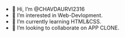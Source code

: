 
- 👋 Hi, I’m @CHAVDAURVI2316
- 👀 I’m interested in Web-Devlopment.
- 🌱 I’m currently learning HTML&CSS.
- 💞️ I’m looking to collaborate on APP CLONE.
<!---
CHAVDAURVI2316/CHAVDAURVI2316 is a ✨ special ✨ repository because its `README.md` (this file) appears on your GitHub profile.
You can click the Preview link to take a look at your changes.
--->
